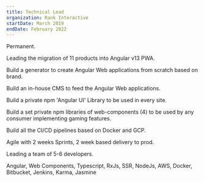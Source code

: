 ```yaml
---
title: Technical Lead
organization: Rank Interactive
startDate: March 2019
endDate: February 2022
---
```

Permanent.
    
Leading the migration of 11 products into Angular v13 PWA.

Build a generator to create Angular Web applications from scratch based on brand.

Build an in-house CMS to feed the Angular Web applications.

Build a private npm 'Angular UI' Library to be used in every site.

Build a set private npm libraries of web-components (4) to be used by any consumer implementing gaming features.

Build all the CI/CD pipelines based on Docker and GCP.

Agile with 2 weeks Sprints, 2 week based delivery to prod.

Leading a team of 5-6 developers.

Angular, Web Components, Typescript, RxJs, SSR, NodeJs, AWS, Docker, Bitbucket, Jenkins, Karma, Jasmine
